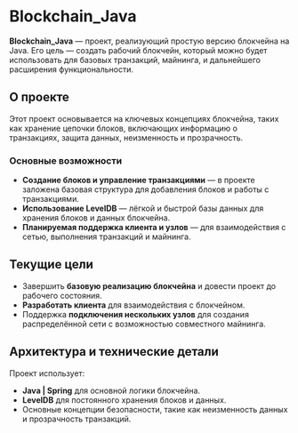 # Blockchain_Java

**Blockchain_Java** — проект, реализующий простую версию блокчейна на Java. Его цель — создать рабочий блокчейн, который можно будет использовать для базовых транзакций, майнинга, и дальнейшего расширения функциональности.

## О проекте
Этот проект основывается на ключевых концепциях блокчейна, таких как хранение цепочки блоков, включающих информацию о транзакциях, защита данных, неизменность и прозрачность.

### Основные возможности
- **Создание блоков и управление транзакциями** — в проекте заложена базовая структура для добавления блоков и работы с транзакциями.
- **Использование LevelDB** — лёгкой и быстрой базы данных для хранения блоков и данных блокчейна.
- **Планируемая поддержка клиента и узлов** — для взаимодействия с сетью, выполнения транзакций и майнинга.

## Текущие цели
- Завершить **базовую реализацию блокчейна** и довести проект до рабочего состояния.
- **Разработать клиента** для взаимодействия с блокчейном.
- Поддержка **подключения нескольких узлов** для создания распределённой сети с возможностью совместного майнинга.

## Архитектура и технические детали
Проект использует:
- **Java | Spring** для основной логики блокчейна.
- **LevelDB** для постоянного хранения блоков и данных.
- Основные концепции безопасности, такие как неизменность данных и прозрачность транзакций.
